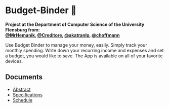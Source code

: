 # Budget-Binder :money_with_wings:
**Project at the Department of Computer Science of the University Flensburg from:** <br>
**[@MrHemanik](https://github.com/MrHemanik), [@Creditore](https://github.com/Creditore), [@akatranlp](https://github.com/akatranlp), [@choffmann](https://github.com/choffmann)**

Use Budget Binder to manage your money, easily. Simply track your monthly spending. Write down your recurring income and expenses and set a budget, you would like to save. The App is available on all of your favorite devices.

## Documents
- [Abstract](docs/Abstract.md)
- [Specifications](docs/Lastenheft.md)
- [Schedule](docs/Zeitplan.md)

